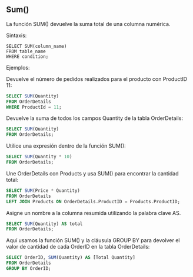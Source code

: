 ## Sum()
 
La función SUM() devuelve la suma total de una columna numérica.

Sintaxis:

```ssh
SELECT SUM(column_name)
FROM table_name
WHERE condition;
```

Ejemplos:

Devuelve el número de pedidos realizados para el producto con ProductID 11:

```sql
SELECT SUM(Quantity)
FROM OrderDetails
WHERE ProductId = 11;
```

Devuelve la suma de todos los campos Quantity de la tabla OrderDetails:

```sql
SELECT SUM(Quantity)
FROM OrderDetails;
```

Utilice una expresión dentro de la función SUM():

```sql
SELECT SUM(Quantity * 10)
FROM OrderDetails;
```

Une OrderDetails con Products y usa SUM() para encontrar la cantidad total:

```sql
SELECT SUM(Price * Quantity)
FROM OrderDetails
LEFT JOIN Products ON OrderDetails.ProductID = Products.ProductID;
```

Asigne un nombre a la columna resumida utilizando la palabra clave AS.

```sql
SELECT SUM(Quantity) AS total
FROM OrderDetails;
```

Aquí usamos la función SUM() y la cláusula GROUP BY para devolver el valor de cantidad de cada OrderID en la tabla OrderDetails:

```sql
SELECT OrderID, SUM(Quantity) AS [Total Quantity]
FROM OrderDetails
GROUP BY OrderID;
```